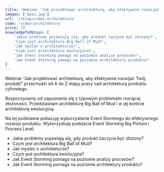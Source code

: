 ```yaml
---
title: 'Webinar "Jak projektować architekturę, aby efektywnie rozwijać Twój produkt"'
images: ['main.jpg']
url: '/sklep/video-architektura'
code: 'video-architektura'
price: 79
knowledgeToObtain: [
    'Jakie problemy pojawiają się, gdy produkt zaczyna być złożony?', 
    'Czym jest architektura Big Ball of Mud?', 
    'Jak myśleć o architekturze?', 
    'Czym jest architektura ewolucyjna?', 
    'Jak Event Storming pomaga na poziomie analizy procesów?', 
    'Jak Event Storming pomaga na poziomie architektury produktu?'
]
---
```

Webinar "Jak projektować architekturę, aby efektywnie rozwijać Twój produkt" przechodzi od A do Z etapy pracy nad architekturą produktu cyfrowego.

Rozpoczynamy od zapoznania się z typowym problemem rosnącej złożoności. Przedstawiam architekturę Big Ball of Mud i w jej kontrze architekturę ewolucyjną.

Na tej podstawie pokazuję  wykorzystanie Event Stormingu do efektywnego rozwoju produktu. Wykorzystuję podejście Event Storming Big Picture i Process Level.

- Jakie problemy pojawiają się, gdy produkt zaczyna być złożony? 
- Czym jest architektura Big Ball of Mud? 
- Jak myśleć o architekturze? 
- Czym jest architektura ewolucyjna? 
- Jak Event Storming pomaga na poziomie analizy procesów? 
- Jak Event Storming pomaga na poziomie architektury produktu?
